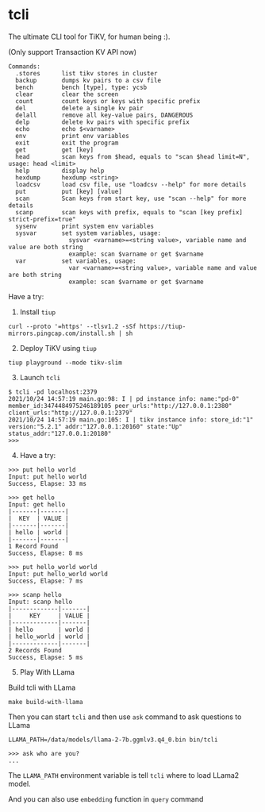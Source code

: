 # tcli
The ultimate CLI tool for TiKV, for human being :).

(Only support Transaction KV API now)

```
Commands:
  .stores      list tikv stores in cluster
  backup       dumps kv pairs to a csv file
  bench        bench [type], type: ycsb
  clear        clear the screen
  count        count keys or keys with specific prefix
  del          delete a single kv pair
  delall       remove all key-value pairs, DANGEROUS
  delp         delete kv pairs with specific prefix
  echo         echo $<varname>
  env          print env variables
  exit         exit the program
  get          get [key]
  head         scan keys from $head, equals to "scan $head limit=N", usage: head <limit>
  help         display help
  hexdump      hexdump <string>
  loadcsv      load csv file, use "loadcsv --help" for more details
  put          put [key] [value]
  scan         Scan keys from start key, use "scan --help" for more details
  scanp        scan keys with prefix, equals to "scan [key prefix] strict-prefix=true"
  sysenv       print system env variables
  sysvar       set system variables, usage:
                 sysvar <varname>=<string value>, variable name and value are both string
                 example: scan $varname or get $varname
  var          set variables, usage:
                 var <varname>=<string value>, variable name and value are both string
                 example: scan $varname or get $varname
```

Have a try:

1. Install `tiup` 

`curl --proto '=https' --tlsv1.2 -sSf https://tiup-mirrors.pingcap.com/install.sh | sh`

2. Deploy TiKV using `tiup`

`tiup playground --mode tikv-slim`

3. Launch `tcli`

```
$ tcli -pd localhost:2379
2021/10/24 14:57:19 main.go:98: I | pd instance info: name:"pd-0" member_id:3474484975246189105 peer_urls:"http://127.0.0.1:2380" client_urls:"http://127.0.0.1:2379"
2021/10/24 14:57:19 main.go:105: I | tikv instance info: store_id:"1" version:"5.2.1" addr:"127.0.0.1:20160" state:"Up" status_addr:"127.0.0.1:20180"
>>>
```
4. Have a try:

```
>>> put hello world
Input: put hello world
Success, Elapse: 33 ms

>>> get hello
Input: get hello
|-------|-------|
|  KEY  | VALUE |
|-------|-------|
| hello | world |
|-------|-------|
1 Record Found
Success, Elapse: 8 ms

>>> put hello_world world
Input: put hello_world world
Success, Elapse: 7 ms

>>> scanp hello
Input: scanp hello
|-------------|-------|
|     KEY     | VALUE |
|-------------|-------|
| hello       | world |
| hello_world | world |
|-------------|-------|
2 Records Found
Success, Elapse: 5 ms
```

5. Play With LLama

Build tcli with LLama

```
make build-with-llama
```

Then you can start `tcli` and then use `ask` command to ask questions to LLama

```
LLAMA_PATH=/data/models/llama-2-7b.ggmlv3.q4_0.bin bin/tcli

>>> ask who are you?
...
```

The `LLAMA_PATH` environment variable is tell `tcli` where to load LLama2 model.

And you can also use `embedding` function in `query` command
